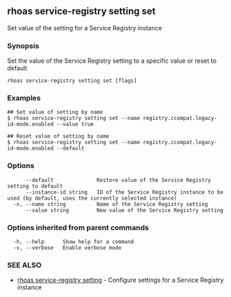 ## rhoas service-registry setting set

Set value of the setting for a Service Registry instance

### Synopsis

Set the value of the Service Registry setting to a specific value or reset to default

```
rhoas service-registry setting set [flags]
```

### Examples

```
## Set value of setting by name
$ rhoas service-registry setting set --name registry.ccompat.legacy-id-mode.enabled --value true

## Reset value of setting by name
$ rhoas service-registry setting set --name registry.ccompat.legacy-id-mode.enabled --default

```

### Options

```
      --default              Restore value of the Service Registry setting to default
      --instance-id string   ID of the Service Registry instance to be used (by default, uses the currently selected instance)
  -n, --name string          Name of the Service Registry setting
      --value string         New value of the Service Registry setting
```

### Options inherited from parent commands

```
  -h, --help      Show help for a command
  -v, --verbose   Enable verbose mode
```

### SEE ALSO

* [rhoas service-registry setting](rhoas_service-registry_setting.md)	 - Configure settings for a Service Registry instance

